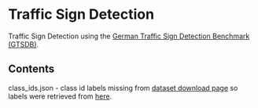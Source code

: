 # Traffic Sign Detection 

Traffic Sign Detection using the [German Traffic Sign Detection Benchmark (GTSDB)](https://benchmark.ini.rub.de/gtsdb_about.html). 

## Contents 
class_ids.json - class id labels missing from [dataset download page](https://sid.erda.dk/public/archives/ff17dc924eba88d5d01a807357d6614c/published-archive.html) so labels were retrieved from [here](https://www.kaggle.com/haxothermic/traffic-sign-detection-with-faster-r-cnn). 
